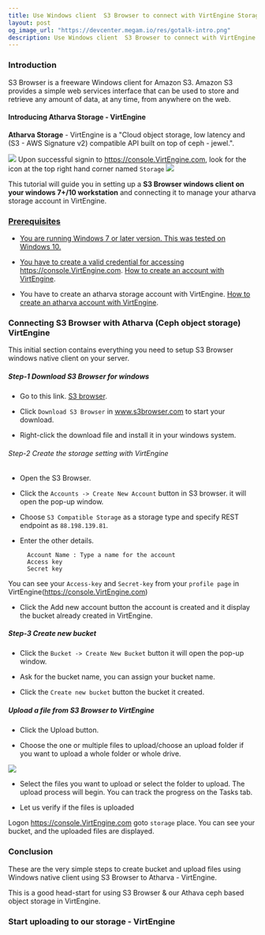```yaml
---
title: Use Windows client  S3 Browser to connect with VirtEngine Storage (ceph)
layout: post
og_image_url: "https://devcenter.megam.io/res/gotalk-intro.png"
description: Use Windows client  S3 Browser to connect with VirtEngine Storage (ceph)
---
```


### Introduction

S3 Browser is a freeware Windows client for Amazon S3. Amazon S3 provides a simple web services interface that can be used to store and retrieve any amount of data, at any time, from anywhere on the web.


#### Introducing Atharva Storage - VirtEngine

**Atharva Storage** - VirtEngine is a "Cloud object storage, low latency and (S3 - AWS Signature v2) compatible API  built on top of ceph - jewel.".

![](https://blog.virtengine.com/content/images/2016/06/storage-1.jpg)
Upon successful signin to https://console.VirtEngine.com, look for the icon
 at the top right hand corner named `Storage`
![](https://blog.virtengine.com/content/images/2016/06/atharva-1.jpg)


This tutorial will guide you in setting up a **S3 Browser windows client on your windows 7+/10 workstation** and connecting it to manage your atharva storage account in VirtEngine.
<a href="https://console.VirtEngine.com" target="_blank">
 

### Prerequisites

* You are running Windows 7 or later version. This was tested on Windows 10.

* You have to create a valid credential for accessing https://console.VirtEngine.com. [How to create an account with VirtEngine](https://devcenter.megam.io/2016/05/27/how-to-launch-ubuntu/).

* You have to create an atharva storage account with VirtEngine. [How to create an atharva account with VirtEngine](https://devcenter.megam.io/2016/06/17/getting-started-atharva-storage-in-VirtEngine/).


### Connecting  S3 Browser  with Atharva (Ceph object storage) VirtEngine

This initial section contains everything you need to setup S3 Browser windows native client on your server.

##### Step-1 Download S3 Browser for windows

* Go to this link. <a href="https://s3browser.com/" target="_blank">S3 browser</a>.

* Click `Download S3 Browser` in <a href="https://s3browser.com/" target="_blank">www.s3browser.com</a> to start your download.

* Right-click the download file and install it in your windows system.

###### Step-2 Create the storage setting with VirtEngine

* Open the S3 Browser.

* Click the `Accounts -> Create New Account` button in S3 browser. it will open the pop-up window.

* Choose `S3 Compatible Storage` as a storage type and specify REST endpoint as `88.198.139.81`.

* Enter the other details.

    	Account Name : Type a name for the account
		Access key
		Secret key

You can see your `Access-key` and `Secret-key` from your `profile page` in VirtEngine(https://console.VirtEngine.com)

* Click the Add new account button the account is created and  it display the bucket already created in VirtEngine.

##### Step-3 Create new bucket

* Click the `Bucket -> Create New Bucket` button it will open the pop-up window.

* Ask for the bucket name, you can assign your bucket name.

* Click the  `Create new bucket` button the bucket it created.

##### Upload a file from S3 Browser to VirtEngine

* Click the Upload button.

* Choose the one or multiple files to upload/choose an upload folder if you want to upload a whole folder or whole drive.

![](https://blog.virtengine.com/content/images/2016/06/upload-folder-button.png)

*  Select the files you want to upload or select the folder to upload. The upload process will begin. You can track the progress on the Tasks tab.

* Let us verify if the files is uploaded

Logon https://console.VirtEngine.com goto `storage` place. You can see your bucket, and the uploaded files are displayed.

### Conclusion

These are the very simple steps to create bucket and upload files using Windows native client using S3 Browser to Atharva - VirtEngine.

This is a good head-start for using S3 Browser & our Athava ceph based object storage in VirtEngine.

### Start uploading to our storage - VirtEngine

<a href="https://console.VirtEngine.com" target="_blank">
 
